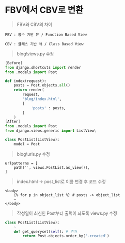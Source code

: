 # FBV에서 CBV로 변환
> FBV와 CBV의 차이  
~~~
FBV : 함수 기반 뷰 / Function Based View

CBV : 클래스 기반 뷰 / Class Based View
~~~
> blog\views.py 수정  
~~~python
[Before]
from django.shortcuts import render
from .models import Post

def index(request):
    posts = Post.objects.all()
    return render(
        request,
        'blog/index.html',
        {
            'posts' : posts,
        }
    )
[After]
from .models import Post
from django.views.generic import ListView\

class PostList(ListView):
    model = Post
~~~

> blog\urls.py 수정  
~~~
urlpatterns = [
    path('', views.PostList.as_view()),
]
~~~
> index.html → post_list로 이름 변경 후 코드 수정  
~~~
<body>
    {% for p in object_list %} # posts -> object_list
    ~
</body>
~~~
> 작성일이 최신인 Post부터 출력이 되도록 views.py 수정  
~~~python
class PostList(ListView):
    ~
    def get_queryset(self): # 추가
        return Post.objects.order_by('-created') 
~~~
